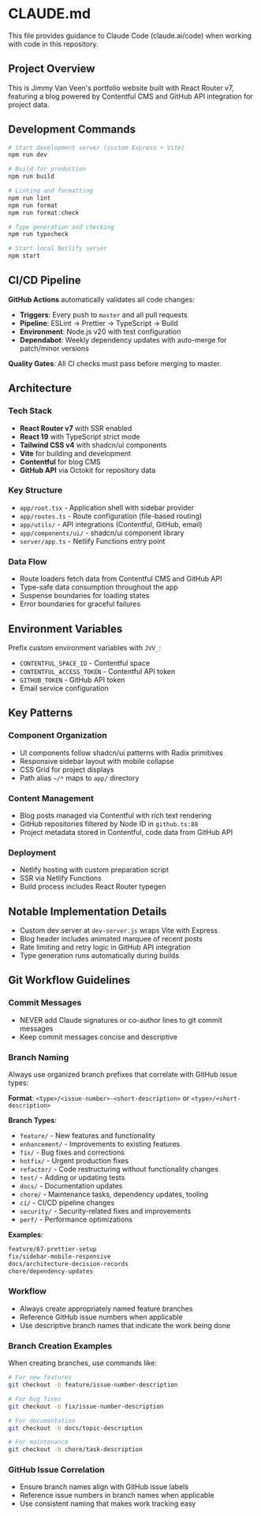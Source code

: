 # CLAUDE.md

This file provides guidance to Claude Code (claude.ai/code) when working with
code in this repository.

## Project Overview

This is Jimmy Van Veen's portfolio website built with React Router v7, featuring
a blog powered by Contentful CMS and GitHub API integration for project data.

## Development Commands

```bash
# Start development server (custom Express + Vite)
npm run dev

# Build for production
npm run build

# Linting and formatting
npm run lint
npm run format
npm run format:check

# Type generation and checking
npm run typecheck

# Start local Netlify server
npm start
```

## CI/CD Pipeline

**GitHub Actions** automatically validates all code changes:

- **Triggers**: Every push to `master` and all pull requests
- **Pipeline**: ESLint → Prettier → TypeScript → Build
- **Environment**: Node.js v20 with test configuration
- **Dependabot**: Weekly dependency updates with auto-merge for patch/minor
  versions

**Quality Gates**: All CI checks must pass before merging to master.

## Architecture

### Tech Stack

- **React Router v7** with SSR enabled
- **React 19** with TypeScript strict mode
- **Tailwind CSS v4** with shadcn/ui components
- **Vite** for building and development
- **Contentful** for blog CMS
- **GitHub API** via Octokit for repository data

### Key Structure

- `app/root.tsx` - Application shell with sidebar provider
- `app/routes.ts` - Route configuration (file-based routing)
- `app/utils/` - API integrations (Contentful, GitHub, email)
- `app/components/ui/` - shadcn/ui component library
- `server/app.ts` - Netlify Functions entry point

### Data Flow

- Route loaders fetch data from Contentful CMS and GitHub API
- Type-safe data consumption throughout the app
- Suspense boundaries for loading states
- Error boundaries for graceful failures

## Environment Variables

Prefix custom environment variables with `JVV_`:

- `CONTENTFUL_SPACE_ID` - Contentful space
- `CONTENTFUL_ACCESS_TOKEN` - Contentful API token
- `GITHUB_TOKEN` - GitHub API token
- Email service configuration

## Key Patterns

### Component Organization

- UI components follow shadcn/ui patterns with Radix primitives
- Responsive sidebar layout with mobile collapse
- CSS Grid for project displays
- Path alias `~/*` maps to `app/` directory

### Content Management

- Blog posts managed via Contentful with rich text rendering
- GitHub repositories filtered by Node ID in `github.ts:88`
- Project metadata stored in Contentful, code data from GitHub API

### Deployment

- Netlify hosting with custom preparation script
- SSR via Netlify Functions
- Build process includes React Router typegen

## Notable Implementation Details

- Custom dev server at `dev-server.js` wraps Vite with Express
- Blog header includes animated marquee of recent posts
- Rate limiting and retry logic in GitHub API integration
- Type generation runs automatically during builds

## Git Workflow Guidelines

### Commit Messages

- NEVER add Claude signatures or co-author lines to git commit messages
- Keep commit messages concise and descriptive

### Branch Naming

Always use organized branch prefixes that correlate with GitHub issue types:

**Format**: `<type>/<issue-number>-<short-description>` or
`<type>/<short-description>`

**Branch Types**:

- `feature/` - New features and functionality
- `enhancement/` - Improvements to existing features
- `fix/` - Bug fixes and corrections
- `hotfix/` - Urgent production fixes
- `refactor/` - Code restructuring without functionality changes
- `test/` - Adding or updating tests
- `docs/` - Documentation updates
- `chore/` - Maintenance tasks, dependency updates, tooling
- `ci/` - CI/CD pipeline changes
- `security/` - Security-related fixes and improvements
- `perf/` - Performance optimizations

**Examples**:

```bash
feature/67-prettier-setup
fix/sidebar-mobile-responsive
docs/architecture-decision-records
chore/dependency-updates
```

### Workflow

- Always create appropriately named feature branches
- Reference GitHub issue numbers when applicable
- Use descriptive branch names that indicate the work being done

### Branch Creation Examples

When creating branches, use commands like:

```bash
# For new features
git checkout -b feature/issue-number-description

# For bug fixes
git checkout -b fix/issue-number-description

# For documentation
git checkout -b docs/topic-description

# For maintenance
git checkout -b chore/task-description
```

### GitHub Issue Correlation

- Ensure branch names align with GitHub issue labels
- Reference issue numbers in branch names when applicable
- Use consistent naming that makes work tracking easy
